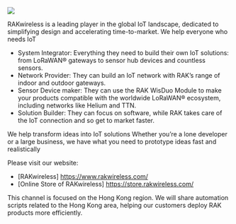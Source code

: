 ![](https://res.rakwireless.com/tracked/rak/logo/blue-logo-registered-latest.svg)

RAKwireless is a leading player in the global IoT landscape, dedicated to simplifying design and accelerating time-to-market. 
We help everyone who needs IoT
- System Integrator: Everything they need to build their own IoT solutions: from LoRaWAN® gateways to sensor hub devices and countless sensors.
- Network Provider: They can build an IoT network with RAK’s range of indoor and outdoor gateways.
- Sensor Device maker: They can use the RAK WisDuo Module to make your products compatible with the worldwide LoRaWAN® ecosystem, including networks like Helium and TTN.
- Solution Builder: They can focus on software, while RAK takes care of the IoT connection and so get to market faster.

We help transform ideas into IoT solutions
Whether you’re a lone developer or a large business, we have what you need to prototype ideas fast and realistically

Please visit our website:
- [RAKwireless] https://www.rakwireless.com/
- [Online Store of RAKwireless] https://store.rakwireless.com/

This channel is focused on the Hong Kong region. We will share automation scripts related to the Hong Kong area, helping our customers deploy RAK products more efficiently. 

<!---

For detail, please visit our website

- 👋 Hi, I’m @RAKwireless-HK
- 👀 I’m interested in ...
- 🌱 I’m currently learning ...
- 💞️ I’m looking to collaborate on ...
- 📫 How to reach me ...
- 😄 Pronouns: ...
- ⚡ Fun fact: ...

<!---
RAKwireless-HK/RAKwireless-HK is a ✨ special ✨ repository because its `README.md` (this file) appears on your GitHub profile.
You can click the Preview link to take a look at your changes.
--->
